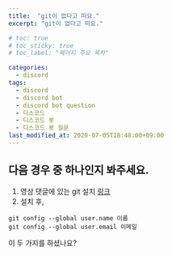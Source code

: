 ```yaml
---
title:  "git이 없다고 떠요."
excerpt: "git이 없다고 떠요."

# toc: true
# toc_sticky: true
# toc_label: "페이지 주요 목차"

categories:
  - discord
tags:
  - discord
  - discord bot
  - discord bot question
  - 디스코드
  - 디스코드 봇
  - 디스코드 봇 질문
last_modified_at: 2020-07-05T18:48:00+09:00
---
```


## 다음 경우 중 하나인지 봐주세요.

1. 영상 댓글에 있는 git 설치 [링크](https://git-scm.com/download/win)
2. 설치 후,  
```
git config --global user.name 이름  
git config --global user.email 이메일  
```
이 두 가지를 하셨나요?